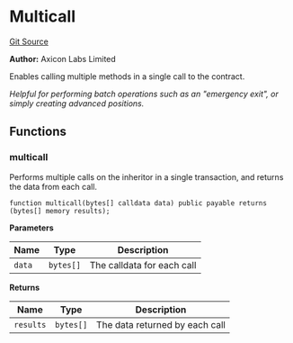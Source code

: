 # Multicall
[Git Source](https://github.com/panoptic-labs/panoptic-v1-core-private/blob/43b745d55cc99a535a2ac086cddc74a3b26c5fba/contracts/base/Multicall.sol)

**Author:**
Axicon Labs Limited

Enables calling multiple methods in a single call to the contract.

*Helpful for performing batch operations such as an "emergency exit", or simply creating advanced positions.*


## Functions
### multicall

Performs multiple calls on the inheritor in a single transaction, and returns the data from each call.


```solidity
function multicall(bytes[] calldata data) public payable returns (bytes[] memory results);
```
**Parameters**

|Name|Type|Description|
|----|----|-----------|
|`data`|`bytes[]`|The calldata for each call|

**Returns**

|Name|Type|Description|
|----|----|-----------|
|`results`|`bytes[]`|The data returned by each call|


